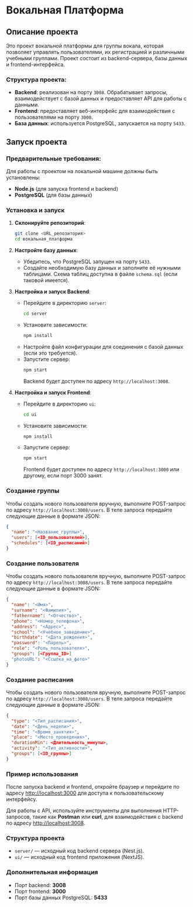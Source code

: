# Вокальная Платформа

## Описание проекта

Это проект вокальной платформы для группы вокала, которая позволяет управлять пользователями, их регистрацией и различными учебными группами. Проект состоит из backend-сервера, базы данных и frontend-интерфейса.

### Структура проекта:

- **Backend**: реализован на порту `3008`. Обрабатывает запросы, взаимодействует с базой данных и предоставляет API для работы с данными.
- **Frontend**: предоставляет веб-интерфейс для взаимодействия с пользователями на порту `3000`.
- **База данных**: используется PostgreSQL, запускается на порту `5433`.

## Запуск проекта

### Предварительные требования:

Для работы с проектом на локальной машине должны быть установлены:

- **Node.js** (для запуска frontend и backend)
- **PostgreSQL** (для базы данных)

### Установка и запуск

1. **Склонируйте репозиторий**:

   ```bash
   git clone <URL_репозитория>
   cd вокальная_платформа
   ```

2. **Настройте базу данных**:

   - Убедитесь, что PostgreSQL запущен на порту `5433`.
   - Создайте необходимую базу данных и заполните её нужными таблицами. Схема таблиц доступна в файле `schema.sql` (если таковой имеется).

3. **Настройка и запуск Backend**:

   - Перейдите в директорию `server`:
     ```bash
     cd server
     ```
   - Установите зависимости:
     ```bash
     npm install
     ```
   - Настройте файл конфигурации для соединения с базой данных (если это требуется).
   - Запустите сервер:
     ```bash
     npm start
     ```
     Backend будет доступен по адресу `http://localhost:3008`.

4. **Настройка и запуск Frontend**:

   - Перейдите в директорию `ui`:
     ```bash
     cd ui
     ```
   - Установите зависимости:
     ```bash
     npm install
     ```
   - Запустите сервер:
     ```bash
     npm start
     ```
     Frontend будет доступен по адресу `http://localhost:3000` или другому, если порт 3000 занят.

### Создание группы

Чтобы создать нового пользователя вручную, выполните POST-запрос по адресу `http://localhost:3008/users`. В теле запроса передайте следующие данные в формате JSON:

```json
{
  "name": "<Название_группы>",
  "users": [<ID_пользователей>],
  "schedules": [<ID_расписаний>]
}
```

### Создание пользователя

Чтобы создать нового пользователя вручную, выполните POST-запрос по адресу `http://localhost:3008/users`. В теле запроса передайте следующие данные в формате JSON:

```json
{
  "name": "<Имя>",
  "surname": "<Фамилия>",
  "fathername": "<Отчество>",
  "phone": "<Номер_телефона>",
  "address": "<Адрес>",
  "school": "<Учебное_заведение>",
  "birthdate": "<Дата_рождения>",
  "password": "<Пароль>",
  "role": "<Роль_пользователя>",
  "groups": [<Группа_ID>]
  "photoURL": "<Ссылка_на_фото>"
}
```

### Создание расписания

Чтобы создать нового пользователя вручную, выполните POST-запрос по адресу `http://localhost:3008/users`. В теле запроса передайте следующие данные в формате JSON:

```json
{
  "type": "<Тип_расписания>",
  "date": "<День_недели>",
  "time": "<Время_занятия>",
  "place": "<Место_проведения>",
  "durationMin": <Длительность_минуты>,
  "activity": "<Тип_активности>",
  "groups": [<ID_группы>]
}
```

### Пример использования

После запуска backend и frontend, откройте браузер и перейдите по адресу [http://localhost:3000](http://localhost:3000) для доступа к пользовательскому интерфейсу.

Для работы с API, используйте инструменты для выполнения HTTP-запросов, такие как **Postman** или **curl**, для взаимодействия с backend по адресу [http://localhost:3008](http://localhost:3008).

### Структура проекта

- `server/` — исходный код backend сервера (Nest.js).
- `ui/` — исходный код frontend приложения (NextJS).

### Дополнительная информация

- Порт backend: **3008**
- Порт frontend: **3000**
- Порт базы данных PostgreSQL: **5433**
